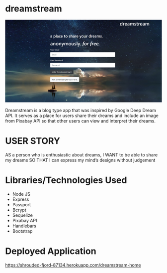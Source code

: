 # dreamstream

![dreamstream homepage](/images/dreamstream.jpg "dreamstream login")

Dreamstream is a blog type app that was inspired by Google Deep Dream API.
It serves as a place for users share their dreams and include an image from Pixabay API so that other users can view and interpret their dreams.

# USER STORY

AS a person who is enthusiastic about dreams,
I WANT to be able to share my dreams
SO THAT I can express my mind’s designs without judgement

# Libraries/Technologies Used

- Node JS
- Express
- Passport
- Bcrypt
- Sequelize
- Pixabay API
- Handlebars
- Bootstrap

# Deployed Application

https://shrouded-fjord-87134.herokuapp.com/dreamstream-home
